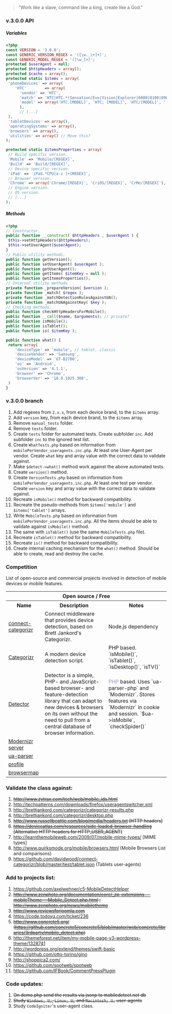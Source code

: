> "Work like a slave, command like a king, create like a God."

### v.3.0.0 API

##### Variables

```php
<?php
const VERSION = '3.0.0';
const GENERIC_VERSION_REGEX = '([\w._\+]+)';
const GENERIC_MODEL_REGEX = '([\w_]+)';
protected $userAgent = null;
protected $httpHeaders = array();
protected $cache = array();
protected static $items = array(
 'phoneDevices' => array(
    'HTC'        => array(
      'vendor' => 'HTC',
      'match' => 'HTC|HTC.*(Sensation|Evo|Vision|Explorer|6800|8100|8900|A7272|S510e|C110e|Legend|Desire|T8282)|APX515CKT|Qtek9090|APA9292KT|HD_mini|Sensation.*Z710e|PG86100|Z715e|Desire.*(A8181|HD)|ADR6200|ADR6425|001HT|Inspire 4G',
      'model' => array('HTC.[MODEL]', 'HTC; [MODEL]', 'HTC/[MODEL]', ' [MODEL] Build'),
      ),
      // [...]  
 ),
 'tabletDevices' => array(),
 'operatingSystems' => array(),
 'browsers' => array(),
 'utilities' => array() // Move this?
);

protected static $itemsProperties = array(
 // Build specific version.
 'Mobile' => 'Mobile/[REGEX]',
 'Build' => 'Build/[REGEX]',
 // Device specific version.
 'iPad' => 'iPad.*CPU[a-z ]+[REGEX]',
 // Browser version.
 'Chrome' => array('Chrome/[REGEX]', 'CriOS/[REGEX]', 'CrMo/[REGEX]'),
 // Engine version.
 // OS version.
 // [...]
);
```

##### Methods

```php
<?php
// Constructor.
public function __construct( $httpHeaders , $userAgent ) {
 $this->setHttpHeaders($httpHeaders); 
 $this->setUserAgent($userAgent);
}
// Public utility methods.
public function getVersion();
public function setUserAgent( $userAgent );
public function getUserAgent();
public function getItems( $itemKey = null );
public function getItemsProperties();
// Internal utility methods
private function _prepareVersion( $version );
private function _match( $regex );
private function _matchDetectionRulesAgainstUA();
private function _matchUAAgainstKey( $key );
// Checking methods.
public function checkHttpHeadersForMobile();
public function __call($name, $arguments); // private?
public function isMobile();
public function isTablet();
public function is( $itemKey );

public function what() {
 return array(
    'deviceType' => 'mobile', // tablet, classic
    'deviceVendor' => 'Samsung',
    'deviceModel' => 'GT-B2700',
    'os' => 'Android',
    'osVersion' => '4.1.1',
    'browser' => 'Chrome',
    'browserVer' => '18.0.1025.308',
 )
}
```


### v.3.0.0 branch

1. Add regexes from `2.x.x`, from each device brand, to the `$items` array.
1. Add `version` key, from each device brand, to the `$items` array.
1. Remove `manual_tests` folder.
1. Remove `tests` folder.
1. Create `tests` folder for automated tests. Create subfolder `inc`. Add subfolder `inc` to the ignored test list.
1. Create `WhatTests.php` based on information from `mobilePerVendor_useragents.inc.php`. At least one User-Agent per vendor. Create `what` key and array value with the correct data to validate against.
1. Make `$detect->what()` method work against the above automated tests.
1. Create `version()` method.
1. Create `VersionTests.php` based on information from `mobilePerVendor_useragents.inc.php`. At least one test per vendor. Create `version` key and array value with the correct data to validate against.
1. Recreate `isMobile()` method for backward compatibility.
1. Recreate the pseudo-methods from `$items['mobile']` and `$items['tablet']` arrays.
1. Write `MobileTests.php` based on information from `mobilePerVendor_useragents.inc.php`. All the items should be able to validate against `isMobile()` method.
1. The same with `isTablet()` (use the same `MobileTests.php` file).
1. Recreate `isTablet()` method for backward compatibility.
1. Recreate `is()` method for backward compatibility.
1. Create internal caching mechanism for the `what()` method. Should be able to create, read and destroy the cache.

### Competition

List of open-source and commercial projects involved in detection of mobile devices or mobile features.

<table>
<tr>
<th colspan="3">Open source / Free</th>
</tr>
<tr>
<th>Name</th>
<th>Description</th>
<th>Notes</th>
</tr>
<tr>
<td><a href="https://github.com/davidwood/connect-categorizr">connect-categorizr</a></td>
<td>Connect middleware that provides device detection, based on Brett Jankord's Categorizr.</td>
<td>Node.js dependency</td>
</tr>
<tr>
<td><a href="https://github.com/bjankord/Categorizr">Categorizr</a></td>
<td>A modern device detection script.</td>
<td>PHP based. `isMobile()`, `isTablet()`, `isDesktop()`, `isTV()`</td>
</tr>
<tr>
<td><a href="https://github.com/dmolsen/Detector">Detector</a></td>
<td>Detector is a simple, PHP- and JavaScript-based browser- and feature-detection library that can adapt to new devices & browsers on its own without the need to pull from a central database of browser information.</td>
<td><font color="#9999cc">PHP</font> based. Uses `ua-parser-php` and `Modernizr`. Stores features via `Modernizr` in cookie and session. `$ua->isMobile`, `checkSpider()`</td>
</tr>
<tr>
<td><a href="https://github.com/jamesgpearce/modernizr-server">Modernizr server</a></td>
<td></td>
<td></td>
</tr>
<tr>
<td><a href="https://github.com/tobie/ua-parser">ua-parser</a></td>
<td></td>
<td></td>
</tr>
<tr>
<td><a href="https://github.com/yiibu/profile">profile</a></td>
<td></td>
<td></td>
</tr>
<tr>
<td><a href="https://github.com/raducotescu/browsermap">browsermap</a></td>
<td></td>
<td></td>
</tr>
</table>

### Validate the class against:

1. <s>http://www.zytrax.com/tech/web/mobile_ids.html</s>
1. http://techpatterns.com/downloads/firefox/useragentswitcher.xml
1. http://brettjankord.com/categorizr/categorizr-results.php
1. http://brettjankord.com/categorizr/desktop.php
1. <s>http://www.russellbeattie.com/blog/media/headers.txt [HTTP headers]</s>
1. <s>https://deviceatlas.com/resources/side-loaded-browser-handling [Alternative HTTP headers for HTTP_USER_AGENT]</s>
1. http://learnthemobileweb.com/2009/07/mobile-mime-types/ [MIME types]
1. http://www.quirksmode.org/mobile/browsers.html (Mobile Browsers List and comparisons)
1. https://github.com/davidwood/connect-categorizr/blob/master/test/tablet.json (Tablets user-agents)

### Add to projects list:

1. https://github.com/axelwehner/c5-MobileDetectHelper
1. <s>http://www.zenphoto.org/documentation/core/_zp-extensions---mobileTheme---Mobile_Detect.php.html ; http://www.zenphoto.org/news/mobiletheme</s>
1. <s>http://www.reviewsforjoomla.com</s>
1. https://code.todoyu.com/ticket/236
1. <s>http://www.concrete5.org/ (https://github.com/concrete5/concrete5/blob/master/web/concrete/libraries/3rdparty/mobile_detect.php)</s>
1. http://themeforest.net/item/my-mobile-page-v3-wordpress-theme/1328741
1. http://wordpress.org/extend/themes/swift-basic
1. https://github.com/otto-torino/gino
1. http://shoppica2.com/
1. https://github.com/spotweb/spotweb
1. https://github.com/IFBook/CommentPressPlugin

### Code updates:

1. <s>On demo.php send the results via jsonp to mobiledetect.net db</s>
2. <s>Study `Windows; U;`, `Linux; U;` and `Macintosh; U;` user-agents</s>
3. Study `CodeIgniter`'s user-agent class.